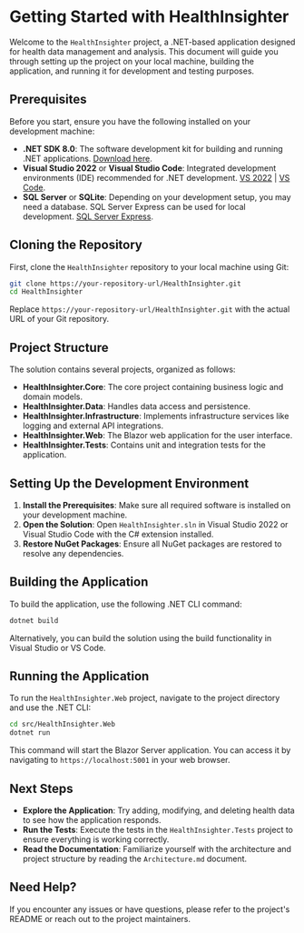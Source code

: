# Getting Started with HealthInsighter

Welcome to the `HealthInsighter` project, a .NET-based application designed for health data management and analysis. This document will guide you through setting up the project on your local machine, building the application, and running it for development and testing purposes.

## Prerequisites

Before you start, ensure you have the following installed on your development machine:

- **.NET SDK 8.0**: The software development kit for building and running .NET applications. [Download here](https://dotnet.microsoft.com/download).
- **Visual Studio 2022** or **Visual Studio Code**: Integrated development environments (IDE) recommended for .NET development. [VS 2022](https://visualstudio.microsoft.com/vs/) | [VS Code](https://code.visualstudio.com/Download).
- **SQL Server** or **SQLite**: Depending on your development setup, you may need a database. SQL Server Express can be used for local development. [SQL Server Express](https://www.microsoft.com/sql-server/sql-server-downloads).

## Cloning the Repository

First, clone the `HealthInsighter` repository to your local machine using Git:

```bash
git clone https://your-repository-url/HealthInsighter.git
cd HealthInsighter
```

Replace `https://your-repository-url/HealthInsighter.git` with the actual URL of your Git repository.

## Project Structure

The solution contains several projects, organized as follows:

- **HealthInsighter.Core**: The core project containing business logic and domain models.
- **HealthInsighter.Data**: Handles data access and persistence.
- **HealthInsighter.Infrastructure**: Implements infrastructure services like logging and external API integrations.
- **HealthInsighter.Web**: The Blazor web application for the user interface.
- **HealthInsighter.Tests**: Contains unit and integration tests for the application.

## Setting Up the Development Environment

1. **Install the Prerequisites**: Make sure all required software is installed on your development machine.
2. **Open the Solution**: Open `HealthInsighter.sln` in Visual Studio 2022 or Visual Studio Code with the C# extension installed.
3. **Restore NuGet Packages**: Ensure all NuGet packages are restored to resolve any dependencies.

## Building the Application

To build the application, use the following .NET CLI command:

```bash
dotnet build
```

Alternatively, you can build the solution using the build functionality in Visual Studio or VS Code.

## Running the Application

To run the `HealthInsighter.Web` project, navigate to the project directory and use the .NET CLI:

```bash
cd src/HealthInsighter.Web
dotnet run
```

This command will start the Blazor Server application. You can access it by navigating to `https://localhost:5001` in your web browser.

## Next Steps

- **Explore the Application**: Try adding, modifying, and deleting health data to see how the application responds.
- **Run the Tests**: Execute the tests in the `HealthInsighter.Tests` project to ensure everything is working correctly.
- **Read the Documentation**: Familiarize yourself with the architecture and project structure by reading the `Architecture.md` document.

## Need Help?

If you encounter any issues or have questions, please refer to the project's README or reach out to the project maintainers.